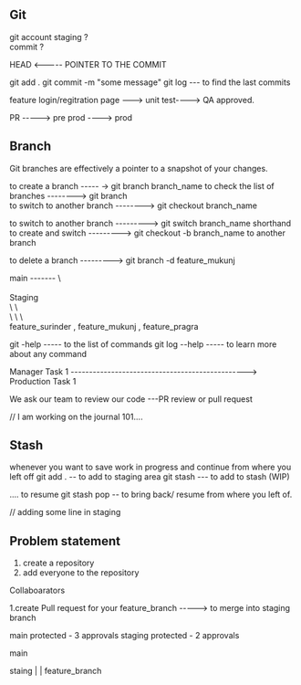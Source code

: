 ## Git 

git account 
staging ? \
commit ? 

HEAD <----- POINTER TO THE COMMIT 

git add .
git commit -m "some message"
git log  --- to find the last commits 



feature login/regitration page ---> unit test----> QA approved. 

PR -----> pre prod ----> prod

## Branch
Git branches are effectively a pointer to a snapshot of your changes.

to create a branch                ----- ->  git branch branch_name
to check the list of branches     -------->  git branch   
to switch to another branch       --------> git checkout branch_name  

to switch to another branch       ---------> git switch branch_name
shorthand to create and switch    ---------> git checkout -b branch_name 
to another branch 

to delete a branch                ---------> git branch -d feature_mukunj

main -------
        \   
         \
        Staging             
            \               \                           \
             \               \                           \      
            feature_surinder   , feature_mukunj   , feature_pragra 




git -help          ----- to the list of commands 
git log --help     ----- to learn more about any command



Manager 
Task 1 ------------------------------------------------> Production 
Task 1 


We ask our team to review our code ---PR review or pull request


// I am working on the journal 101.... 

## Stash
whenever you want to save work in progress and continue from where you left off 
git add .   -- to add to staging area
git stash  --- to add to stash (WIP)

....
to resume 
git stash pop   -- to bring back/ resume from where you left of.



// adding some line in staging 





## Problem statement 

1. create a repository 
2. add everyone to the repository 

Collaboarators

1.create Pull request for your feature_branch -----> to merge into staging branch 

main    protected  - 3 approvals
staging protected  - 2 approvals 




main 

staing 
|
|
feature_branch










































